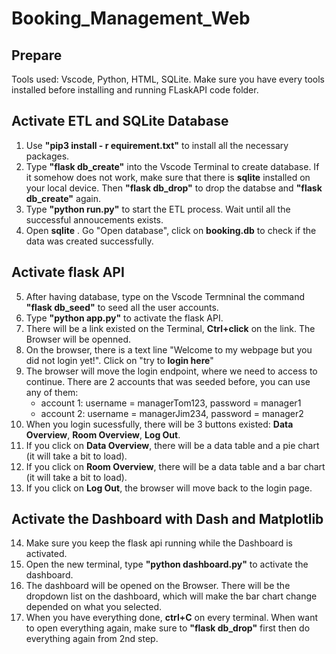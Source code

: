 # Booking_Management_Web

## Prepare
Tools used: Vscode, Python, HTML, SQLite. Make sure you have every tools installed before installing and running FLaskAPI code folder.

## Activate ETL and SQLite Database
1. Use __"pip3 install - r equirement.txt"__ to install all the necessary packages.
2. Type __"flask db_create"__ into the Vscode Terminal to create database. If it somehow does not work, make sure that there is __sqlite__ installed on your local device. Then __"flask db_drop"__ to drop the databse and __"flask db_create"__ again.
3. Type __"python run.py"__ to start the ETL process. Wait until all the successful annoucements exists.
4. Open __sqlite__ . Go "Open database", click on __booking.db__ to check if the data was created successfully.

## Activate flask API
5. After having database, type on the Vscode Termninal the command __"flask db_seed"__ to seed all the user accounts.
6. Type __"python app.py"__ to activate the flask API.
7. There will be a link existed on the Terminal, __Ctrl+click__ on the link. The Browser will be openned.
8. On the browser, there is a text line "Welcome to my webpage but you did not login yet!". Click on "try to __login here__"
9. The browser will move the login endpoint, where we need to access to continue. There are 2 accounts that was seeded before, you can use any of them:
    - account 1: username = managerTom123, password = manager1
    - account 2: username = managerJim234, password = manager2
10. When you login sucessfully, there will be 3 buttons existed: __Data Overview__, __Room Overview__, __Log Out__.
11. If you click on __Data Overview__, there will be a data table and a pie chart (it will take a bit to load).
12. If you click on __Room Overview__, there will be a data table and a bar chart (it will take a bit to load).
13. If you click on __Log Out__, the browser will move back to the login page.

## Activate the Dashboard with Dash and Matplotlib
14. Make sure you keep the flask api running while the Dashboard is activated.
15. Open the new terminal, type __"python dashboard.py"__ to activate the dashboard.
16. The dashboard will be opened on the Browser. There will be the dropdown list on the dashboard, which will make the bar chart change depended on what you selected.
17. When you have everything done, __ctrl+C__ on every terminal. When want to open everything again, make sure to __"flask db_drop"__ first then do everything again from 2nd step.
